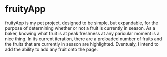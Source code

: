 # fruityApp

fruityApp is my pet project, designed to be simple, but expandable, for the purpose of determining whether or not a fruit is currently in season. As a baker, knowing what fruit is at peak freshness at any paricular moment is a nice thing. In its current iteration, there are a preloaded number of fruits and the fruits that are currently in season are highlighted. Eventualy, I intend to add the ability to add any fruit onto the page.
